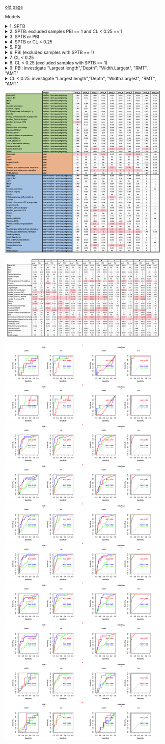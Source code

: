 [old page](old.md)

Models
<details>
  <summary>1. SPTB</summary>
  <br> (the same as the previous one)
  <br>
  <pre>
| model                              | N   | cases | controls | features                                                                                                                                                                                                                                                                                                                                                                                                                                                                                                                                                                                                                                    | number |
|------------------------------------|-----|-------|----------|---------------------------------------------------------------------------------------------------------------------------------------------------------------------------------------------------------------------------------------------------------------------------------------------------------------------------------------------------------------------------------------------------------------------------------------------------------------------------------------------------------------------------------------------------------------------------------------------------------------------------------------------|--------|
| scar + mather + previous pregnancy | 166 | 8     | 158      | White, Black, South.East.Asian, Others, Smoking.History, Previous.SPTB, Previous.PPROM,  Previous.late.miscarriage, Cervical.Surgery, Uterine.anomaly, History.of.recurrent.UTI.in.pregnancy,  Trial.of.intrumental.delivery, BMI, Age.at.del, Gravida, Parity, number_Previous.SPTB, number_Previous.PPROM,  number_Previous.late.miscarriage, number_Cervical.Surgery, number_previous.FDCS,  Shortest.scar.distance.to.internal.os, Shortest.scar.distance.from.internal.os                                                                                                                                                              | 1      |
| mather + previous pregnancy        | 180 | 8     | 172      | White, Black, South.East.Asian, Others, Smoking.History, Previous.SPTB, Previous.PPROM,  Previous.late.miscarriage, Cervical.Surgery, Uterine.anomaly, History.of.recurrent.UTI.in.pregnancy,  Trial.of.intrumental.delivery, BMI, Age.at.del, Gravida, Parity, number_Previous.SPTB, number_Previous.PPROM,  number_Previous.late.miscarriage, number_Cervical.Surgery, number_previous.FDCS                                                                                                                                                                                                                                               | 1      |
| scar                               | 177 | 8     | 169      | Shortest.scar.distance.to.internal.os, Shortest.scar.distance.from.internal.os                                                                                                                                                                                                                                                                                                                                                                                                                                                                                                                                                              | 1      |
  </pre>
</details>

<details>
  <summary>2. SPTB: excluded samples PBI == 1 and CL < 0.25 == 1 </summary>
  <br> (the same as the previous one)
  <br>
  <pre>
| model                              | N   | cases | controls | features                                                                                                                                                                                                                                                                                                                                                                                                                                                                                                                                                                                                                                    | number |
|------------------------------------|-----|-------|----------|---------------------------------------------------------------------------------------------------------------------------------------------------------------------------------------------------------------------------------------------------------------------------------------------------------------------------------------------------------------------------------------------------------------------------------------------------------------------------------------------------------------------------------------------------------------------------------------------------------------------------------------------|--------|
| scar + mather + previous pregnancy | 145 | 6     | 139      | White, Black, South.East.Asian, Others, Smoking.History, Previous.SPTB, Previous.PPROM,  Previous.late.miscarriage, Cervical.Surgery, Uterine.anomaly, History.of.recurrent.UTI.in.pregnancy,  Trial.of.intrumental.delivery, BMI, Age.at.del, Gravida, Parity, number_Previous.SPTB, number_Previous.PPROM,  number_Previous.late.miscarriage, number_Cervical.Surgery, number_previous.FDCS,  Shortest.scar.distance.to.internal.os, Shortest.scar.distance.from.internal.os                                                                                                                                                              | 2      |
| mather + previous pregnancy        | 157 | 6     | 151      | White, Black, South.East.Asian, Others, Smoking.History, Previous.SPTB, Previous.PPROM,  Previous.late.miscarriage, Cervical.Surgery, Uterine.anomaly, History.of.recurrent.UTI.in.pregnancy,  Trial.of.intrumental.delivery, BMI, Age.at.del, Gravida, Parity, number_Previous.SPTB, number_Previous.PPROM,  number_Previous.late.miscarriage, number_Cervical.Surgery, number_previous.FDCS                                                                                                                                                                                                                                               | 2      |
| scar                               | 153 | 6     | 147      | Shortest.scar.distance.to.internal.os, Shortest.scar.distance.from.internal.os                                                                                                                                                                                                                                                                                                                                                                                                                                                                                                                                                              | 2      |
  </pre>
</details>
<details>
  <summary>3. SPTB or PBI</summary>
  <br> (the same as the previous one)
  <br>
  <pre>
| model                              | N   | cases | controls | features                                                                                                                                                                                                                                                                                                                                                                                                                                                                                                                                                                                                                                    | number |
|------------------------------------|-----|-------|----------|---------------------------------------------------------------------------------------------------------------------------------------------------------------------------------------------------------------------------------------------------------------------------------------------------------------------------------------------------------------------------------------------------------------------------------------------------------------------------------------------------------------------------------------------------------------------------------------------------------------------------------------------|--------|
| scar + mather + previous pregnancy | 144 | 22    | 122      | White, Black, South.East.Asian, Others, Smoking.History, Previous.SPTB, Previous.PPROM,  Previous.late.miscarriage, Cervical.Surgery, Uterine.anomaly, History.of.recurrent.UTI.in.pregnancy,  Trial.of.intrumental.delivery, Uterine.Extensions, Cervical.lacerations, Pyrexia.in.labour.or.postpartum,  BMI, Age.at.del, Gravida, Parity, number_Previous.SPTB, number_Previous.PPROM, number_Previous.late.miscarriage,  number_Cervical.Surgery, number_previous.FDCS, FDCS.pregnancy.birth.weight..g.,  Shortest.scar.distance.to.internal.os, Shortest.scar.distance.from.internal.os                                                 | 3      |
| mather + previous pregnancy        | 155 | 23    | 132      | White, Black, South.East.Asian, Others, Smoking.History, Previous.SPTB, Previous.PPROM,  Previous.late.miscarriage, Cervical.Surgery, Uterine.anomaly, History.of.recurrent.UTI.in.pregnancy,  Trial.of.intrumental.delivery, Uterine.Extensions, Cervical.lacerations, Pyrexia.in.labour.or.postpartum,  BMI, Age.at.del, Gravida, Parity, number_Previous.SPTB, number_Previous.PPROM, number_Previous.late.miscarriage,  number_Cervical.Surgery, number_previous.FDCS, FDCS.pregnancy.birth.weight..g.                                                                                                                                  | 3      |
| scar                               | 177 | 29    | 148      | Shortest.scar.distance.to.internal.os, Shortest.scar.distance.from.internal.os                                                                                                                                                                                                                                                                                                                                                                                                                                                                                                                                                              | 3      |
  </pre>
</details>
<details>
  <summary>4. SPTB or CL < 0.25</summary>
  <br> (the same as the previous one)
  <br>
  <pre>
| model                              | N   | cases | controls | features                                                                                                                                                                                                                                                                                                                                                                                                                                                                                                                                                                                                                                    | number |
|------------------------------------|-----|-------|----------|---------------------------------------------------------------------------------------------------------------------------------------------------------------------------------------------------------------------------------------------------------------------------------------------------------------------------------------------------------------------------------------------------------------------------------------------------------------------------------------------------------------------------------------------------------------------------------------------------------------------------------------------|--------|
| scar + mather + previous pregnancy | 144 | 19    | 125      | White, Black, South.East.Asian, Others, Smoking.History, Previous.SPTB, Previous.PPROM,  Previous.late.miscarriage, Cervical.Surgery, Uterine.anomaly, History.of.recurrent.UTI.in.pregnancy,  Trial.of.intrumental.delivery, Uterine.Extensions, Cervical.lacerations, Pyrexia.in.labour.or.postpartum,  BMI, Age.at.del, Gravida, Parity, number_Previous.SPTB, number_Previous.PPROM, number_Previous.late.miscarriage,  number_Cervical.Surgery, number_previous.FDCS, FDCS.pregnancy.birth.weight..g.,  Shortest.scar.distance.to.internal.os, Shortest.scar.distance.from.internal.os                                                 | 4      |
| mather + previous pregnancy        | 155 | 20    | 135      | White, Black, South.East.Asian, Others, Smoking.History, Previous.SPTB, Previous.PPROM,  Previous.late.miscarriage, Cervical.Surgery, Uterine.anomaly, History.of.recurrent.UTI.in.pregnancy,  Trial.of.intrumental.delivery, Uterine.Extensions, Cervical.lacerations, Pyrexia.in.labour.or.postpartum,  BMI, Age.at.del, Gravida, Parity, number_Previous.SPTB, number_Previous.PPROM, number_Previous.late.miscarriage,  number_Cervical.Surgery, number_previous.FDCS, FDCS.pregnancy.birth.weight..g.                                                                                                                                  | 4      |
| scar                               | 177 | 25    | 152      | Shortest.scar.distance.to.internal.os, Shortest.scar.distance.from.internal.os                                                                                                                                                                                                                                                                                                                                                                                                                                                                                                                                                              | 4      |
  </pre>
</details>
<details>
  <summary>5. PBI</summary>
  <br> (the same as the previous one)
  <br>
  <pre>
| model                              | N   | cases | controls | features                                                                                                                                                                                                                                                                                                                                                                                                                                                                                                                                                                                                                                    | number |
|------------------------------------|-----|-------|----------|---------------------------------------------------------------------------------------------------------------------------------------------------------------------------------------------------------------------------------------------------------------------------------------------------------------------------------------------------------------------------------------------------------------------------------------------------------------------------------------------------------------------------------------------------------------------------------------------------------------------------------------------|--------|
| scar + mather + previous pregnancy | 144 | 20    | 124      | White, Black, South.East.Asian, Others, Smoking.History, Previous.SPTB, Previous.PPROM,  Previous.late.miscarriage, Cervical.Surgery, Uterine.anomaly, History.of.recurrent.UTI.in.pregnancy,  Trial.of.intrumental.delivery, Uterine.Extensions, Cervical.lacerations, Pyrexia.in.labour.or.postpartum,  BMI, Age.at.del, Gravida, Parity, number_Previous.SPTB, number_Previous.PPROM, number_Previous.late.miscarriage,  number_Cervical.Surgery, number_previous.FDCS, FDCS.pregnancy.birth.weight..g.,  Shortest.scar.distance.to.internal.os, Shortest.scar.distance.from.internal.os                                                 | 5      |
| mather + previous pregnancy        | 155 | 21    | 134      | White, Black, South.East.Asian, Others, Smoking.History, Previous.SPTB, Previous.PPROM,  Previous.late.miscarriage, Cervical.Surgery, Uterine.anomaly, History.of.recurrent.UTI.in.pregnancy,  Trial.of.intrumental.delivery, Uterine.Extensions, Cervical.lacerations, Pyrexia.in.labour.or.postpartum,  BMI, Age.at.del, Gravida, Parity, number_Previous.SPTB, number_Previous.PPROM, number_Previous.late.miscarriage,  number_Cervical.Surgery, number_previous.FDCS, FDCS.pregnancy.birth.weight..g.                                                                                                                                  | 5      |
| scar                               | 177 | 23    | 154      | Shortest.scar.distance.to.internal.os, Shortest.scar.distance.from.internal.os                                                                                                                                                                                                                                                                                                                                                                                                                                                                                                                                                              | 5      |
  </pre>
</details>
<details>
  <summary>6. PBI (excluded samples with SPTB == 1)</summary>
  <br> (the same as the previous one)
  <br>
  <pre>
| model                              | N   | cases | controls | features                                                                                                                                                                                                                                                                                                                                                                                                                                                                                                                                                                                                                                    | number |
|------------------------------------|-----|-------|----------|---------------------------------------------------------------------------------------------------------------------------------------------------------------------------------------------------------------------------------------------------------------------------------------------------------------------------------------------------------------------------------------------------------------------------------------------------------------------------------------------------------------------------------------------------------------------------------------------------------------------------------------------|--------|
| scar + mather + previous pregnancy | 140 | 18    | 122      | White, Black, South.East.Asian, Others, Smoking.History, Previous.SPTB, Previous.PPROM,  Previous.late.miscarriage, Cervical.Surgery, Uterine.anomaly, History.of.recurrent.UTI.in.pregnancy,  Trial.of.intrumental.delivery, Uterine.Extensions, Cervical.lacerations, Pyrexia.in.labour.or.postpartum,  BMI, Age.at.del, Gravida, Parity, number_Previous.SPTB, number_Previous.PPROM, number_Previous.late.miscarriage,  number_Cervical.Surgery, number_previous.FDCS, FDCS.pregnancy.birth.weight..g.,  Shortest.scar.distance.to.internal.os, Shortest.scar.distance.from.internal.os                                                 | 6      |
| mather + previous pregnancy        | 151 | 19    | 132      | White, Black, South.East.Asian, Others, Smoking.History, Previous.SPTB, Previous.PPROM,  Previous.late.miscarriage, Cervical.Surgery, Uterine.anomaly, History.of.recurrent.UTI.in.pregnancy,  Trial.of.intrumental.delivery, Uterine.Extensions, Cervical.lacerations, Pyrexia.in.labour.or.postpartum,  BMI, Age.at.del, Gravida, Parity, number_Previous.SPTB, number_Previous.PPROM, number_Previous.late.miscarriage,  number_Cervical.Surgery, number_previous.FDCS, FDCS.pregnancy.birth.weight..g.                                                                                                                                  | 6      |
| scar                               | 169 | 21    | 148      | Shortest.scar.distance.to.internal.os, Shortest.scar.distance.from.internal.os                                                                                                                                                                                                                                                                                                                                                                                                                                                                                                                                                              | 6      |
  </pre>
</details>
<details>
  <summary>7. CL < 0.25</summary>
  <br> (the same as the previous one)
  <br>
  <pre>
| model                              | N   | cases | controls | features                                                                                                                                                                                                                                                                                                                                                                                                                                                                                                                                                                                                                                    | number |
|------------------------------------|-----|-------|----------|---------------------------------------------------------------------------------------------------------------------------------------------------------------------------------------------------------------------------------------------------------------------------------------------------------------------------------------------------------------------------------------------------------------------------------------------------------------------------------------------------------------------------------------------------------------------------------------------------------------------------------------------|--------|
| scar + mather + previous pregnancy | 144 | 17    | 127      | White, Black, South.East.Asian, Others, Smoking.History, Previous.SPTB, Previous.PPROM,  Previous.late.miscarriage, Cervical.Surgery, Uterine.anomaly, History.of.recurrent.UTI.in.pregnancy,  Trial.of.intrumental.delivery, Uterine.Extensions, Cervical.lacerations, Pyrexia.in.labour.or.postpartum,  BMI, Age.at.del, Gravida, Parity, number_Previous.SPTB, number_Previous.PPROM, number_Previous.late.miscarriage,  number_Cervical.Surgery, number_previous.FDCS, FDCS.pregnancy.birth.weight..g.,  Shortest.scar.distance.to.internal.os, Shortest.scar.distance.from.internal.os                                                 | 7      |
| mather + previous pregnancy        | 155 | 18    | 137      | White, Black, South.East.Asian, Others, Smoking.History, Previous.SPTB, Previous.PPROM,  Previous.late.miscarriage, Cervical.Surgery, Uterine.anomaly, History.of.recurrent.UTI.in.pregnancy,  Trial.of.intrumental.delivery, Uterine.Extensions, Cervical.lacerations, Pyrexia.in.labour.or.postpartum,  BMI, Age.at.del, Gravida, Parity, number_Previous.SPTB, number_Previous.PPROM, number_Previous.late.miscarriage,  number_Cervical.Surgery, number_previous.FDCS, FDCS.pregnancy.birth.weight..g.                                                                                                                                  | 7      |
| scar                               | 177 | 19    | 158      | Shortest.scar.distance.to.internal.os, Shortest.scar.distance.from.internal.os                                                                                                                                                                                                                                                                                                                                                                                                                                                                                                                                                              | 7      |

  </pre>
</details>
<details>
  <summary>8. CL < 0.25 (excluded samples with SPTB == 1) </summary>
  <br> (the same as the previous one)
  <br>
  <pre>
| model                              | N   | cases | controls | features                                                                                                                                                                                                                                                                                                                                                                                                                                                                                                                                                                                                                                    | number |
|------------------------------------|-----|-------|----------|---------------------------------------------------------------------------------------------------------------------------------------------------------------------------------------------------------------------------------------------------------------------------------------------------------------------------------------------------------------------------------------------------------------------------------------------------------------------------------------------------------------------------------------------------------------------------------------------------------------------------------------------|--------|
| scar + mather + previous pregnancy | 140 | 15    | 125      | White, Black, South.East.Asian, Others, Smoking.History, Previous.SPTB, Previous.PPROM,  Previous.late.miscarriage, Cervical.Surgery, Uterine.anomaly, History.of.recurrent.UTI.in.pregnancy,  Trial.of.intrumental.delivery, Uterine.Extensions, Cervical.lacerations, Pyrexia.in.labour.or.postpartum,  BMI, Age.at.del, Gravida, Parity, number_Previous.SPTB, number_Previous.PPROM, number_Previous.late.miscarriage,  number_Cervical.Surgery, number_previous.FDCS, FDCS.pregnancy.birth.weight..g.,  Shortest.scar.distance.to.internal.os, Shortest.scar.distance.from.internal.os                                                 | 8      |
| mather + previous pregnancy        | 151 | 16    | 135      | White, Black, South.East.Asian, Others, Smoking.History, Previous.SPTB, Previous.PPROM,  Previous.late.miscarriage, Cervical.Surgery, Uterine.anomaly, History.of.recurrent.UTI.in.pregnancy,  Trial.of.intrumental.delivery, Uterine.Extensions, Cervical.lacerations, Pyrexia.in.labour.or.postpartum,  BMI, Age.at.del, Gravida, Parity, number_Previous.SPTB, number_Previous.PPROM, number_Previous.late.miscarriage,  number_Cervical.Surgery, number_previous.FDCS, FDCS.pregnancy.birth.weight..g.                                                                                                                                  | 8      |
| scar                               | 169 | 17    | 152      | Shortest.scar.distance.to.internal.os, Shortest.scar.distance.from.internal.os                                                                                                                                                                                                                                                                                                                                                                                                                                                                                                                                                              | 8      |
  </pre>
</details>
<details>
  <summary>9: PBI: investigate "Largest.length","Depth", "Width.Largest", "RMT", "AMT"</summary>
  <br> (the same as the previous one)
  <br>
  <pre>
| model                              | N   | cases | controls | features                                                                                                                                                                                                                                                                                                                                                                                                                                                                                                                                                                                                                                    | number |
|------------------------------------|-----|-------|----------|---------------------------------------------------------------------------------------------------------------------------------------------------------------------------------------------------------------------------------------------------------------------------------------------------------------------------------------------------------------------------------------------------------------------------------------------------------------------------------------------------------------------------------------------------------------------------------------------------------------------------------------------|--------|
| scar + mather + previous pregnancy | 44 | 9    | 35      | White, Black, South.East.Asian, Others, Smoking.History, Previous.SPTB, Previous.PPROM,  Previous.late.miscarriage, Cervical.Surgery, Uterine.anomaly, History.of.recurrent.UTI.in.pregnancy,  Trial.of.intrumental.delivery, Uterine.Extensions, Cervical.lacerations, Pyrexia.in.labour.or.postpartum,  BMI, Age.at.del, Gravida, Parity, number_Previous.SPTB, number_Previous.PPROM, number_Previous.late.miscarriage,  number_Cervical.Surgery, number_previous.FDCS, FDCS.pregnancy.birth.weight..g.,  Shortest.scar.distance.to.internal.os, Largest.length, Depth, Width.Largest, RMT, AMT, Shortest.scar.distance.from.internal.os | 9      |
| mather + previous pregnancy        | 155 | 21    | 134      | White, Black, South.East.Asian, Others, Smoking.History, Previous.SPTB, Previous.PPROM,  Previous.late.miscarriage, Cervical.Surgery, Uterine.anomaly, History.of.recurrent.UTI.in.pregnancy,  Trial.of.intrumental.delivery, Uterine.Extensions, Cervical.lacerations, Pyrexia.in.labour.or.postpartum,  BMI, Age.at.del, Gravida, Parity, number_Previous.SPTB, number_Previous.PPROM, number_Previous.late.miscarriage,  number_Cervical.Surgery, number_previous.FDCS, FDCS.pregnancy.birth.weight..g.                                                                                                                                  | 9      |
| scar                               | 45 | 9    | 36      | Shortest.scar.distance.to.internal.os, Largest.length, Depth, Width.Largest, RMT, AMT, Shortest.scar.distance.from.internal.os                                                                                                                                                                                                                                                                                                                                                                                                                                                                                                              | 9      |
  </pre>
</details>
<details>
  <summary>CL < 0.25: investigate "Largest.length","Depth", "Width.Largest", "RMT", "AMT"	</summary>
  <br> (the same as the previous one)
  <br>
  <pre>
| model                              | N   | cases | controls | features                                                                                                                                                                                                                                                                                                                                                                                                                                                                                                                                                                                                                                    | number |
|------------------------------------|-----|-------|----------|---------------------------------------------------------------------------------------------------------------------------------------------------------------------------------------------------------------------------------------------------------------------------------------------------------------------------------------------------------------------------------------------------------------------------------------------------------------------------------------------------------------------------------------------------------------------------------------------------------------------------------------------|--------|
| scar + mather + previous pregnancy | 44 | 8    | 36      | White, Black, South.East.Asian, Others, Smoking.History, Previous.SPTB, Previous.PPROM,  Previous.late.miscarriage, Cervical.Surgery, Uterine.anomaly, History.of.recurrent.UTI.in.pregnancy,  Trial.of.intrumental.delivery, Uterine.Extensions, Cervical.lacerations, Pyrexia.in.labour.or.postpartum,  BMI, Age.at.del, Gravida, Parity, number_Previous.SPTB, number_Previous.PPROM, number_Previous.late.miscarriage,  number_Cervical.Surgery, number_previous.FDCS, FDCS.pregnancy.birth.weight..g.,  Shortest.scar.distance.to.internal.os, Largest.length, Depth, Width.Largest, RMT, AMT, Shortest.scar.distance.from.internal.os | 10     |
| mather + previous pregnancy        | 155 | 18    | 137      | White, Black, South.East.Asian, Others, Smoking.History, Previous.SPTB, Previous.PPROM,  Previous.late.miscarriage, Cervical.Surgery, Uterine.anomaly, History.of.recurrent.UTI.in.pregnancy,  Trial.of.intrumental.delivery, Uterine.Extensions, Cervical.lacerations, Pyrexia.in.labour.or.postpartum,  BMI, Age.at.del, Gravida, Parity, number_Previous.SPTB, number_Previous.PPROM, number_Previous.late.miscarriage,  number_Cervical.Surgery, number_previous.FDCS, FDCS.pregnancy.birth.weight..g.                                                                                                                                  | 10     |
| scar                               | 45 | 8    | 37      | Shortest.scar.distance.to.internal.os, Largest.length, Depth, Width.Largest, RMT, AMT,  Shortest.scar.distance.from.internal.os                                                                                                                                                                                                                                                                                                                                                                                                                                                                                                             | 10     |

  </pre>
</details>





![Image](./data/multiparam_glm.png)

![Image](./data/one_param_tests.png)

![Image](./data/1common.png)
![Image](./data/2common.png)
![Image](./data/3common.png)
![Image](./data/4common.png)
![Image](./data/5common.png)
![Image](./data/6common.png)
![Image](./data/7common.png)
![Image](./data/8common.png)
![Image](./data/9common.png)
![Image](./data/10common.png)



